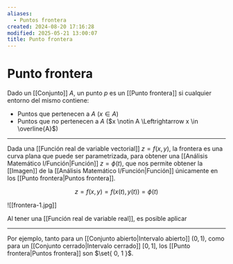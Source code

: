 ```yaml
---
aliases:
  - Puntos frontera
created: 2024-08-20 17:16:28
modified: 2025-05-21 13:00:07
title: Punto frontera
---
```


# Punto frontera

Dado un [[Conjunto]] $A$, un punto $p$ es un [[Punto frontera]] si cualquier entorno del mismo contiene:

- Puntos que pertenecen a $A$ ($x \in A$)
- Puntos que no pertenecen a $A$ ($x \notin A \Leftrightarrow x \in \overline{A}$)

---

Dada una [[Función real de variable vectorial]] $z = f(x, y)$, la frontera es una curva plana que puede ser parametrizada, para obtener una [[Análisis Matemático I/Función|Función]] $z = \phi(t)$, que nos permite obtener la [[Imagen]] de la [[Análisis Matemático I/Función|Función]] únicamente en los [[Punto frontera|Puntos frontera]].

$$
z = f(x, y) = f \left( x(t), y(t) \right) = \phi(t)
$$

![[frontera-1.jpg]]

Al tener una [[Función real de variable real]], es posible aplicar 

---
Por ejemplo, tanto para un [[Conjunto abierto|Intervalo abierto]] $(0, 1)$, como para un [[Conjunto cerrado|Intervalo cerrado]] $[0, 1]$, los [[Punto frontera|Puntos frontera]] son $\set{ 0, 1 }$.
